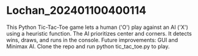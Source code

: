 # Lochan_202401100400114
This Python Tic-Tac-Toe game lets a human ('O') play against an AI ('X') using a heuristic function. The AI prioritizes center and corners. It detects wins, draws, and runs in the console. Future improvements: GUI and Minimax AI. Clone the repo and run python tic_tac_toe.py to play.
